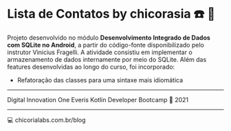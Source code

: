 # Lista de Contatos by chicorasia :phone: :book:

Projeto desenvolvido no módulo **Desenvolvimento Integrado de Dados com SQLite no Android**, a partir do código-fonte disponibilizado pelo instrutor Vinicius Fragelli. A atividade consistiu em implementar o armazenamento de dados internamente por meio do SQLite. Além das features desenvolvidas ao longo do curso, foi incorporado:

- Refatoração das classes para uma sintaxe mais idiomática

*****

Digital Innovation One
Everis Kotlin Developer Bootcamp :green_heart:
2021

****

:computer: chicorialabs.com.br/blog
